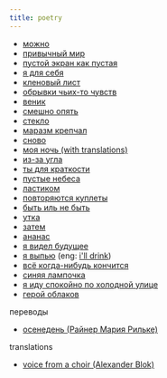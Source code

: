 ```yaml
---
title: poetry
---
```


- [можно](text/mozhno.html)
- [привычный мир](text/privychnyi-mir.html)
- [пустой экран как пустая](text/pustoy-ekran.html)
- [я для себя](text/ya-dlya-sebya.html)
- [кленовый лист](text/klenoviy-list.html)
- [обрывки чьих-то чувств](text/obryvki-chuvstv.html)
- [веник](text/venik.html)
- [смешно опять](text/smeshno-opyat.html)
- [стекло](text/steklo.html)
- [маразм крепчал](text/marazm.html)
- [сново](text/snovo.html)
- [моя ночь (with translations)](text/my-night.html)
- [из-за угла](text/iz-za-ugla.html)
- [ты для краткости](text/ty-dlya-kratkosti.html)
- [пустые небеса](text/pustye-nebesa.html)
- [ластиком](text/lastikom.html)
- [повторяются куплеты](text/povtoryayutsa-kuplety.html)
- [быть иль не быть](text/byt-il-ne-byt.html)
- [утка](text/utka.html)
- [затем](text/zatem.html)
- [ананас](text/ananas.html)
- [я видел будущее](text/ya-videl-budushee.html)
- [я выпью](text/ya-vipyu.html) (eng: [i'll drink](text/i-ll-drink.html))
- [всё когда-нибудь кончится](text/vsyo-kogda-nibud-konchitsya.html)
- [синяя лампочка](text/sinyaya-lampochka.html)
- [я иду спокойно по холодной улице](text/ya-idu.html)
- [герой облаков](text/geroy-oblakov.html)

переводы

- [осенедень (Райнер Мария Рильке)](text/rilke/herbsttag-ru.html)

translations

- [voice from a choir (Alexander Blok)](text/blok/golos-iz-khora-en.html)

